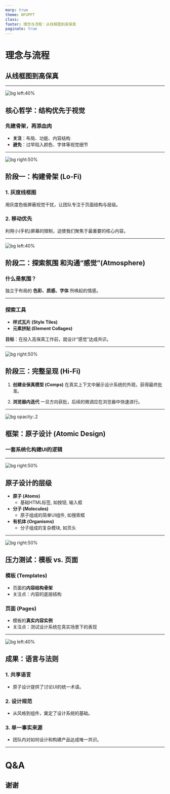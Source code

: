 ```yaml
---
marp: true
theme: NFUPPT
class:
footer: 理念与流程：从线框图到高保真
paginate: true
---
```


<!--
大家好，今天我们将探讨一个设计流程中的核心议题：如何从一个模糊的想法，系统化地构建出一个精美、可用且一致的数字产品。

我们将这个旅程比喻为“先建骨架，再添血肉”。
-->

# **理念与流程**
## 从线框图到高保真

<!--  
_class: lead
-->

---

<!--
我们所有工作的核心哲学非常简单，但极其强大。那就是，在考虑颜色、字体这些“血肉”之前，我们必须先搭建好产品的“骨架”。
这个骨架就是我们常说的信息架构、布局和功能流程。
-->

![bg left:40%](https://images.unsplash.com/photo-1518773553398-650c184e0bb3?crop=entropy&cs=tinysrgb&fit=max&fm=jpg&ixid=MnwxfDB8MXxyYW5kb218MHx8Ymx1ZXByaW50fHx8fHx8MTcxNjE4Nzg2OQ&ixlib=rb-4.0.3&q=80&w=1080)

## **核心哲学：结构优先于视觉**
### 先建骨架，再添血肉

*   **关注**：布局、功能、内容结构
*   **避免**：过早陷入颜色、字体等视觉细节

---

<!--
构建骨架的第一步，就是使用灰度线框图。
想象一下，如果一开始就用彩色，团队的讨论很容易偏离到“我不喜欢这个蓝色”上，而忽略了“这个按钮应该放在这里吗？”这种更本质的问题。
灰度，就是我们用来屏蔽干扰、专注结构的工具。
-->

![bg right:50%](https://storage.googleapis.com/aip-dev-generative-ai-prod-assets/user-case-assets/ada/wireframe_grayscale.png)

## **阶段一：构建骨架 (Lo-Fi)**

### **1. 灰度线框图**
用灰度色板屏蔽视觉干扰，让团队专注于页面结构与层级。

### **2. 移动优先**
利用小(手机)屏幕的限制，迫使我们聚焦于最重要的核心内容。

---

<!--
骨架搭建完毕，我们开始为它注入生命力和个性——也就是“氛围”。
但我们不会直接画出最终页面，而是通过一些轻量级的工具来探索和沟通“感觉”。
-->

![bg left:40%](https://storage.googleapis.com/aip-dev-generative-ai-prod-assets/user-case-assets/ada/style_tile.png)

## **阶段二：探索氛围 和沟通“感觉”(Atmosphere)**

### **什么是氛围？**
独立于布局的 **色彩、质感、字体** 所唤起的情感。

---


### **探索工具**
*   **样式瓦片 (Style Tiles)**
*   **元素拼贴 (Element Collages)**

**目标**：在投入高保真工作前，就设计“感觉”达成共识。

---

<!--
当客户对我们通过“元素拼贴”等工具所呈现的“氛围”感到满意时，我们才进入最后一步：将“骨架”和“氛围”结合，创建完整的、高保真的设计图。
这张图将作为最终交付给开发团队的蓝图。
-->

![bg right:50%](https://storage.googleapis.com/aip-dev-generative-ai-prod-assets/user-case-assets/ada/hifi_comp.png)

## **阶段三：完整呈现 (Hi-Fi)**

1.  **创建全保真模型 (Comps)**
    在真实上下文中展示设计系统的外观，获得最终批准。

2.  **浏览器内迭代**
    一旦方向获批，后续的微调应在浏览器中快速进行。

---

<!--
到目前为止，我们讨论了“做什么”。现在，我们来谈谈“如何系统化地做”。这里，我们引入一个强大的框架：原子设计。
它让我们不再将界面看作一整块，而是看作一个由小到大、可组合的系统。
-->

![bg opacity:.2](https://images.unsplash.com/photo-1517048676732-d65bc937f952?crop=entropy&cs=tinysrgb&fit=max&fm=jpg&ixid=MnwxfDB8MXxyYW5kb218MHx8c3lzdGVtfHx8fHx8MTcxNjE4ODE1MA&ixlib=rb-4.0.3&q=80&w=1080)

## **框架：原子设计 (Atomic Design)**
### 一套系统化构建UI的逻辑

---

<!--
原子设计的精髓在于它的层级感。
就像化学世界一样，原子（如按钮、输入框）组合成分子（如搜索框），分子组合成有机体（如页头）。
这个框架为我们提供了一套讨论和构建UI的共享语言。
-->

![bg right:50%](https://storage.googleapis.com/aip-dev-generative-ai-prod-assets/user-case-assets/ada/atomic_design.png)

## **原子设计的层级**

*   **原子 (Atoms)**
    *   基础HTML标签, 如按钮, 输入框
*   **分子 (Molecules)**
    *   原子组成的简单UI组件, 如搜索框
*   **有机体 (Organisms)**
    *   分子组成的复杂模块, 如页头

---

<!--
原子设计不仅是关于组件，更是关于内容。
“模板”是页面的骨架，它定义了内容的结构。
“页面”则是将真实内容填充进模板后的最终形态。
这一步是设计系统的压力测试：当真实、不可预测的内容（比如一个很长的用户名）进入系统时，我们的设计还稳固吗？如果不稳固，我们就需要回到更底层的原子或分子层面去修复它。
-->

![bg right:50%](https://storage.googleapis.com/aip-dev-generative-ai-prod-assets/user-case-assets/ada/template_page.png)

## **压力测试：模板 vs. 页面**

### **模板 (Templates)**
*   页面的**内容结构骨架**
*   关注点：内容的底层结构

### **页面 (Pages)**
*   模板的**真实内容实例**
*   关注点：测试设计系统在真实场景下的表现

---

<!--
我们从灰度线框图开始，通过氛围探索，最终借助原子设计，完成了一个从抽象到具体的过程。
这个过程的最终产出，不仅仅是几张漂亮的设计图，而是一套“语言”和“法则”。
-->

![bg left:40%](https://images.unsplash.com/photo-1557426272-fc759fdf7a8d?crop=entropy&cs=tinysrgb&fit=max&fm=jpg&ixid=MnwxfDB8MXxyYW5kb218MHx8dGVhbSwgY29sbGFib3JhdGlvbnx8fHx8fDE3MTYxODgyOTk&ixlib=rb-4.0.3&q=80&w=1080)

## **成果：语言与法则**

### **1. 共享语言**
*   原子设计提供了讨论UI的统一术语。

### **2. 设计规范**
*   从风格到组件，奠定了设计系统的基础。

### **3. 单一事实来源**
*   团队内对如何设计和构建产品达成唯一共识。

---

# **Q&A**
## 谢谢

<!--  
_class: lead
-->
